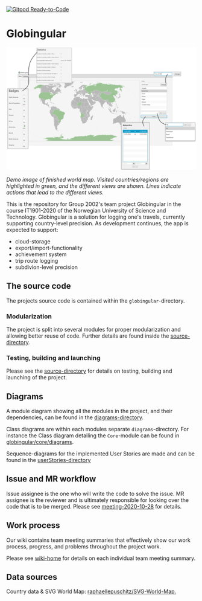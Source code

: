 [![Gitpod Ready-to-Code](https://img.shields.io/badge/Gitpod-Ready--to--Code-darkred?logo=gitpod)](https://gitpod.idi.ntnu.no/#https://gitlab.stud.idi.ntnu.no/it1901/groups-2020/gr2002/gr2002)

# Globingular
![](./icons/globingular-app-overview.png)

*Demo image of finished world map. Visited countries/regions are highlighted in green, and the different views are shown. Lines indicate actions that lead to the different views.*

This is the repository for Group 2002's team project Globingular in the course IT1901-2020 of the Norwegian University of Science and Technology. Globingular is a solution for logging one's travels, currently supporting country-level precision. As development continues, the app is expected to support:
- cloud-storage
- export/import-functionality
- achievement system
- trip route logging
- subdivion-level precision


## The source code

The projects source code is contained within the `globingular`-directory.


### Modularization

The project is split into several modules for proper modularization and allowing better reuse of code. Further details are found inside the [source-directory](/globingular).


### Testing, building and launching

Please see the [source-directory](/globingular) for details on testing, building and launching of the project.


## Diagrams
A module diagram showing all the modules in the project, and their dependencies, can be found in the [diagrams-directory](/diagrams).

Class diagrams are within each modules separate `diagrams`-directory. For instance the Class diagram detailing the `Core`-module can be found in [globingular/core/diagrams](/globingular/core/diagrams).

Sequence-diagrams for the implemented User Stories are made and can be found in the [userStories-directory](/userStories)

## Issue and MR workflow

Issue assignee is the one who will write the code to solve the issue. MR assignee is the reviewer and is ultimately responsible for looking over the code that is to be merged. Please see [meeting-2020-10-28](https://gitlab.stud.idi.ntnu.no/it1901/groups-2020/gr2002/gr2002/-/wikis/Referat-2020-10-28) for details.

## Work process

Our wiki contains team meeting summaries that effectively show our work process, progress, and problems throughout the project work.

Please see [wiki-home](https://gitlab.stud.idi.ntnu.no/it1901/groups-2020/gr2002/gr2002/-/wikis/Home) for details on each individual team meeting summary.

## Data sources
Country data & SVG World Map: [raphaellepuschitz/SVG-World-Map.](https://github.com/raphaellepuschitz/SVG-World-Map)
